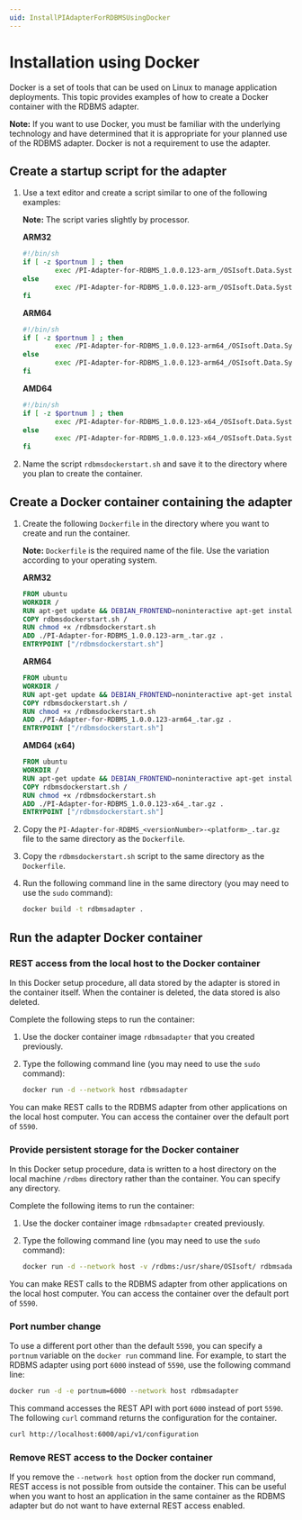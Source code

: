 ```yaml
---
uid: InstallPIAdapterForRDBMSUsingDocker
---
```


# Installation using Docker

Docker is a set of tools that can be used on Linux to manage application deployments. This topic provides examples of how to create a Docker container with the RDBMS adapter.

**Note:** If you want to use Docker, you must be familiar with the underlying technology and have determined that it is appropriate for your planned use of the RDBMS adapter. Docker is not a requirement to use the adapter.

## Create a startup script for the adapter

1. Use a text editor and create a script similar to one of the following examples:

    **Note:** The script varies slightly by processor.

    **ARM32**

    ```bash
    #!/bin/sh
    if [ -z $portnum ] ; then
            exec /PI-Adapter-for-RDBMS_1.0.0.123-arm_/OSIsoft.Data.System.Host
    else
            exec /PI-Adapter-for-RDBMS_1.0.0.123-arm_/OSIsoft.Data.System.Host --port:$portnum
    fi
    ```
    
    **ARM64**
    
    ```bash
    #!/bin/sh
    if [ -z $portnum ] ; then
            exec /PI-Adapter-for-RDBMS_1.0.0.123-arm64_/OSIsoft.Data.System.Host
    else
            exec /PI-Adapter-for-RDBMS_1.0.0.123-arm64_/OSIsoft.Data.System.Host --port:$portnum
    fi
    ```
    
    **AMD64**
    
    ```bash
    #!/bin/sh
    if [ -z $portnum ] ; then
            exec /PI-Adapter-for-RDBMS_1.0.0.123-x64_/OSIsoft.Data.System.Host
    else
            exec /PI-Adapter-for-RDBMS_1.0.0.123-x64_/OSIsoft.Data.System.Host --port:$portnum
    fi
    ```
    
2. Name the script `rdbmsdockerstart.sh` and save it to the directory where you plan to create the container.

## Create a Docker container containing the adapter

1. Create the following `Dockerfile` in the directory where you want to create and run the container. 

    **Note:** `Dockerfile` is the required name of the file. Use the variation according to your operating system.

    **ARM32**

    ```dockerfile
    FROM ubuntu
    WORKDIR /
    RUN apt-get update && DEBIAN_FRONTEND=noninteractive apt-get install -y ca-certificates libicu60 libssl1.1 curl
    COPY rdbmsdockerstart.sh /
    RUN chmod +x /rdbmsdockerstart.sh
    ADD ./PI-Adapter-for-RDBMS_1.0.0.123-arm_.tar.gz .
    ENTRYPOINT ["/rdbmsdockerstart.sh"]
    ```
    
    **ARM64**

    ```dockerfile
    FROM ubuntu
    WORKDIR /
    RUN apt-get update && DEBIAN_FRONTEND=noninteractive apt-get install -y ca-certificates libicu66 libssl1.1 curl
    COPY rdbmsdockerstart.sh /
    RUN chmod +x /rdbmsdockerstart.sh
    ADD ./PI-Adapter-for-RDBMS_1.0.0.123-arm64_.tar.gz .
    ENTRYPOINT ["/rdbmsdockerstart.sh"]
    ```

    **AMD64 (x64)**

    ```dockerfile
    FROM ubuntu
    WORKDIR /
    RUN apt-get update && DEBIAN_FRONTEND=noninteractive apt-get install -y ca-certificates libicu66 libssl1.1 curl
    COPY rdbmsdockerstart.sh /
    RUN chmod +x /rdbmsdockerstart.sh
    ADD ./PI-Adapter-for-RDBMS_1.0.0.123-x64_.tar.gz .
    ENTRYPOINT ["/rdbmsdockerstart.sh"]
    ```

2. Copy the `PI-Adapter-for-RDBMS_<versionNumber>-<platform>_.tar.gz` file to the same directory as the `Dockerfile`.

3. Copy the `rdbmsdockerstart.sh` script to the same directory as the `Dockerfile`.

4. Run the following command line in the same directory (you may need to use the `sudo` command):

    ```bash
    docker build -t rdbmsadapter .
    ```

## Run the adapter Docker container

### REST access from the local host to the Docker container

<!-- Mark Bishop 4/16: We should lead with this text. -->

In this Docker setup procedure, all data stored by the adapter is stored in the container itself. When the container is deleted, the data stored is also deleted.

Complete the following steps to run the container:

1. Use the docker container image `rdbmsadapter` that you created previously.
2. Type the following command line (you may need to use the `sudo` command):

    ```bash
    docker run -d --network host rdbmsadapter
    ```

You can make REST calls to the RDBMS adapter from other applications on the local host computer. You can access the container over the default port of `5590`.

### Provide persistent storage for the Docker container

In this Docker setup procedure, data is written to a host directory on the local machine `/rdbms` directory rather than the container. You can specify any directory.

Complete the following items to run the container:

1. Use the docker container image `rdbmsadapter` created previously.
2. Type the following command line (you may need to use the `sudo` command):

    ```bash
    docker run -d --network host -v /rdbms:/usr/share/OSIsoft/ rdbmsadapter
    ```

You can make REST calls to the RDBMS adapter from other applications on the local host computer. You can access the container over the default port of `5590`.

### Port number change

To use a different port other than the default `5590`, you can specify a `portnum` variable on the `docker run` command line. For example, to start the RDBMS adapter using port `6000` instead of `5590`, use the following command line:

```bash
docker run -d -e portnum=6000 --network host rdbmsadapter
```

This command accesses the REST API with port `6000` instead of port `5590`. The following `curl` command returns the configuration for the container.

```bash
curl http://localhost:6000/api/v1/configuration
```

### Remove REST access to the Docker container

If you remove the `--network host` option from the docker run command, REST access is not possible from outside the container. This can be useful when you want to host an application in the same container as the RDBMS adapter but do not want to have external REST access enabled.
